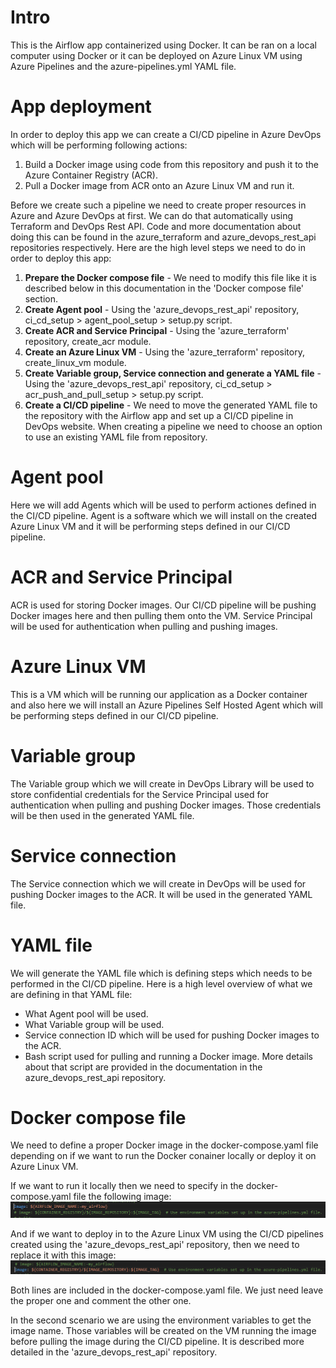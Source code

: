 # Intro
This is the Airflow app containerized using Docker. It can be ran on a local computer using Docker or it can be deployed on Azure Linux VM using Azure Pipelines and the azure-pipelines.yml YAML file.

# App deployment
In order to deploy this app we can create a CI/CD pipeline in Azure DevOps which will be performing following actions:
1. Build a Docker image using code from this repository and push it to the Azure Container Registry (ACR).
2. Pull a Docker image from ACR onto an Azure Linux VM and run it.

Before we create such a pipeline we need to create proper resources in Azure and Azure DevOps at first. We can do that automatically using Terraform and DevOps Rest API. Code and more documentation about doing this can be found in the azure_terraform and azure_devops_rest_api repositories respectively. Here are the high level steps we need to do in order to deploy this app:
1. **Prepare the Docker compose file** - We need to modify this file like it is described below in this documentation in the 'Docker compose file' section.
2. **Create Agent pool** - Using the 'azure_devops_rest_api' repository, ci_cd_setup > agent_pool_setup > setup.py script.
3. **Create ACR and Service Principal** - Using the 'azure_terraform' repository, create_acr module.
4. **Create an Azure Linux VM** - Using the 'azure_terraform' repository, create_linux_vm module.
5. **Create Variable group, Service connection and generate a YAML file** - Using the 'azure_devops_rest_api' repository, ci_cd_setup > acr_push_and_pull_setup > setup.py script.
6. **Create a CI/CD pipeline** - We need to move the generated YAML file to the repository with the Airflow app and set up a CI/CD pipeline in DevOps website. When creating a pipeline we need to choose an option to use an existing YAML file from repository.

# Agent pool
Here we will add Agents which will be used to perform actiones defined in the CI/CD pipeline. Agent is a software which we will install on the created Azure Linux VM and it will be performing steps defined in our CI/CD pipeline.

# ACR and Service Principal
ACR is used for storing Docker images. Our CI/CD pipeline will be pushing Docker images here and then pulling them onto the VM. Service Principal will be used for authentication when pulling and pushing images.

# Azure Linux VM
This is a VM which will be running our application as a Docker container and also here we will install an Azure Pipelines Self Hosted Agent which will be performing steps defined in our CI/CD pipeline.

# Variable group
The Variable group which we will create in DevOps Library will be used to store confidential credentials for the Service Principal used for authentication when pulling and pushing Docker images. Those credentials will be then used in the generated YAML file.

# Service connection
The Service connection which we will create in DevOps will be used for pushing Docker images to the ACR. It will be used in the generated YAML file.

# YAML file
We will generate the YAML file which is defining steps which needs to be performed in the CI/CD pipeline. Here is a high level overview of what we are defining in that YAML file:
- What Agent pool will be used.
- What Variable group will be used.
- Service connection ID which will be used for pushing Docker images to the ACR.
- Bash script used for pulling and running a Docker image. More details about that script are provided in the documentation in the azure_devops_rest_api repository.

# Docker compose file
We need to define a proper Docker image in the docker-compose.yaml file depending on if we want to run the Docker conainer locally or deploy it on Azure Linux VM.

If we want to run it locally then we need to specify in the docker-compose.yaml file the following image:
![alt text](images/image1.png)

And if we want to deploy in to the Azure Linux VM using the CI/CD pipelines created using the 'azure_devops_rest_api' repository, then we need to replace it with this image:
![alt text](images/image2.png)

Both lines are included in the docker-compose.yaml file. We just need leave the proper one and comment the other one.

In the second scenario we are using the environment variables to get the image name. Those variables will be created on the VM running the image before pulling the image during the CI/CD pipeline. It is described more detailed in the 'azure_devops_rest_api' repository.